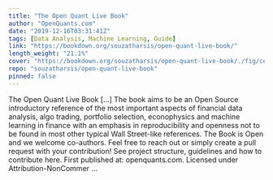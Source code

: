 ```yaml
---
title: "The Open Quant Live Book"
author: "OpenQuants.com"
date: "2019-12-16T03:31:41Z"
tags: [Data Analysis, Machine Learning, Guide]
link: "https://bookdown.org/souzatharsis/open-quant-live-book/"
length_weight: "21.1%"
cover: "https://bookdown.org/souzatharsis/open-quant-live-book/./fig/cover.jpg"
repo: "souzatharsis/open-quant-live-book"
pinned: false
---
```


The Open Quant Live Book [...] The book aims to be an Open Source introductory reference of the most important aspects of financial data analysis, algo trading, portfolio selection, econophysics and machine learning in finance with an emphasis in reproducibility and openness not to be found in most other typical Wall Street-like references. The Book is Open and we welcome co-authors. Feel free to reach out or simply create a pull request with your contribution! See project structure, guidelines and how to contribute here. First published at: openquants.com. Licensed under Attribution-NonCommer ...
